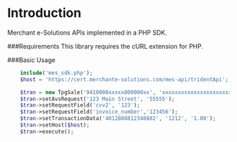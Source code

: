 Introduction
============

Merchant e-Solutions APIs implemented in a PHP SDK.

###Requirements
This library requires the cURL extension for PHP.

###Basic Usage
```php
    include('mes_sdk.php');
    $host = 'https://cert.merchante-solutions.com/mes-api/tridentApi';

    $tran = new TpgSale('9410000xxxxx000000xx', 'xxxxxxxxxxxxxxxxxxxxxxxxxxxxxxxx');
    $tran->setAvsRequest('123 Main Street', '55555');
    $tran->setRequestField('cvv2', '123');
    $tran->setRequestField('invoice_number','123456');
    $tran->setTransactionData('4012888812348882', '1212', '1.00');
    $tran->setHost($host);
    $tran->execute();
```